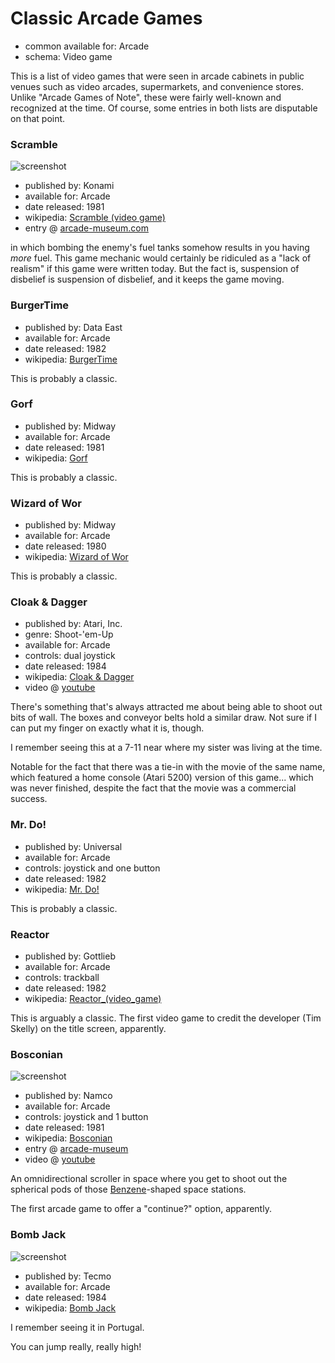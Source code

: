 Classic Arcade Games
====================

*   common available for: Arcade
*   schema: Video game

This is a list of video games that were seen in arcade cabinets
in public venues such as video arcades, supermarkets, and convenience stores.
Unlike "Arcade Games of Note", these were fairly well-known and recognized at the time.
Of course, some entries in both lists are disputable on that point.

### Scramble

![screenshot](https://static.catseye.tc/archive/www.arcade-museum.com/images%252F118%252F1181242158130.png)

*   published by: Konami
*   available for: Arcade
*   date released: 1981
*   wikipedia: [Scramble (video game)](https://en.wikipedia.org/wiki/Scramble_(video_game))
*   entry @ [arcade-museum.com](https://www.arcade-museum.com/game_detail.php?game_id=9447)

in which bombing the enemy's fuel tanks somehow results in you having *more* fuel.
This game mechanic would certainly be ridiculed as a "lack of realism" if this game
were written today. But the fact is, suspension of disbelief is suspension of disbelief,
and it keeps the game moving.

### BurgerTime

*   published by: Data East
*   available for: Arcade
*   date released: 1982
*   wikipedia: [BurgerTime](https://en.wikipedia.org/wiki/BurgerTime)

This is probably a classic.

### Gorf

*   published by: Midway
*   available for: Arcade
*   date released: 1981
*   wikipedia: [Gorf](https://en.wikipedia.org/wiki/Gorf)

This is probably a classic.

### Wizard of Wor

*   published by: Midway
*   available for: Arcade
*   date released: 1980
*   wikipedia: [Wizard of Wor](https://en.wikipedia.org/wiki/Wizard_of_Wor)

This is probably a classic.

### Cloak & Dagger

*   published by: Atari, Inc.
*   genre: Shoot-'em-Up
*   available for: Arcade
*   controls: dual joystick
*   date released: 1984
*   wikipedia: [Cloak & Dagger](https://en.wikipedia.org/wiki/Cloak_%26_Dagger_(video_game))
*   video @ [youtube](https://www.youtube.com/watch?v=8OryQRZ6Ez8)

There's something that's always attracted me about being able to shoot out
bits of wall. The boxes and conveyor belts hold a similar draw. Not sure if
I can put my finger on exactly what it is, though.

I remember seeing this at a 7-11 near where my sister was living at the time.

Notable for the fact that there was a tie-in with the movie of the same name,
which featured a home console (Atari 5200) version of this game... which was
never finished, despite the fact that the movie was a commercial success.

### Mr. Do!

*   published by: Universal
*   available for: Arcade
*   controls: joystick and one button
*   date released: 1982
*   wikipedia: [Mr. Do!](https://en.wikipedia.org/wiki/Mr._Do!)

This is probably a classic.

### Reactor

*   published by: Gottlieb
*   available for: Arcade
*   controls: trackball
*   date released: 1982
*   wikipedia: [Reactor_(video_game)](https://en.wikipedia.org/wiki/Reactor_(video_game))

This is arguably a classic.  The first video game to credit the developer (Tim Skelly) on the title screen, apparently.

### Bosconian

![screenshot](https://static.catseye.tc/archive/upload.wikimedia.org/wikipedia%252Fen%252Fthumb%252Fd%252Fd4%252FBosconian_1.jpg%252F200px-Bosconian_1.jpg)

*   published by: Namco
*   available for: Arcade
*   controls: joystick and 1 button
*   date released: 1981
*   wikipedia: [Bosconian](https://en.wikipedia.org/wiki/Bosconian)
*   entry @ [arcade-museum](https://www.arcade-museum.com/game_detail.php?game_id=7196)
*   video @ [youtube](https://www.youtube.com/watch?v=_nP5xKoObu4)

An omnidirectional scroller in space where you get to
shoot out the spherical pods of those [Benzene](https://en.wikipedia.org/wiki/Benzene)-shaped
space stations.

The first arcade game to offer a "continue?" option, apparently.

### Bomb Jack

![screenshot](https://static.catseye.tc/archive/upload.wikimedia.org/wikipedia%252Fen%252F1%252F1a%252FBombjackarc.png)

*   published by: Tecmo
*   available for: Arcade
*   date released: 1984
*   wikipedia: [Bomb Jack](https://en.wikipedia.org/wiki/Bomb_Jack)

I remember seeing it in Portugal.

You can jump really, really high!

